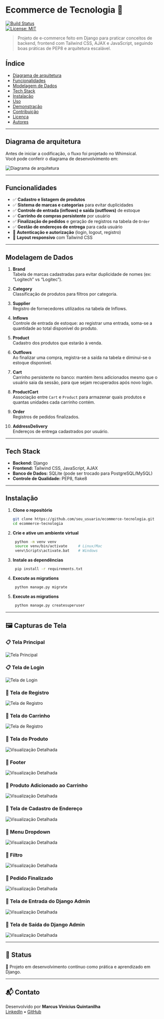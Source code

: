 # Ecommerce de Tecnologia 🚀

[![Build Status](https://img.shields.io/badge/build-passing-brightgreen)]()  
[![License: MIT](https://img.shields.io/badge/License-MIT-yellow.svg)]()

> Projeto de e-commerce feito em Django para praticar conceitos de backend, frontend com Tailwind CSS, AJAX e JavaScript, seguindo boas práticas de PEP8 e arquitetura escalável.

## Índice

- [Diagrama de arquitetura](#diagrama-de-arquitetura)  
- [Funcionalidades](#funcionalidades)  
- [Modelagem de Dados](#modelagem-de-dados)  
- [Tech Stack](#tech-stack)  
- [Instalação](#instalação)  
- [Uso](#uso)  
- [Demonstração](#demonstração)  
- [Contribuição](#contribuição)  
- [Licença](#licença)  
- [Autores](#autores)  

---

## Diagrama de arquitetura

Antes de iniciar a codificação, o fluxo foi projetado no Whimsical.  
Você pode conferir o diagrama de desenvolvimento em:

![Diagrama de arquitetura](docs/image/diagrams.png)

---

## Funcionalidades

- ✅ **Cadastro e listagem de produtos**  
- ✅ **Sistema de marcas e categorias** para evitar duplicidades  
- ✅ **Controle de entrada (inflows) e saída (outflows)** de estoque  
- ✅ **Carrinho de compras persistente** por usuário  
- ✅ **Finalização de pedidos** e geração de registros na tabela de `Order`  
- ✅ **Gestão de endereços de entrega** para cada usuário  
- 🚧 **Autenticação e autorização** (login, logout, registro)  
- 🚧 **Layout responsivo** com Tailwind CSS  

---

## Modelagem de Dados

1. **Brand**  
   Tabela de marcas cadastradas para evitar duplicidade de nomes (ex: “Logitech” vs “Logitec”).

2. **Category**  
   Classificação de produtos para filtros por categoria.

3. **Supplier**  
   Registro de fornecedores utilizados na tabela de Inflows.

4. **Inflows**  
   Controle de entrada de estoque: ao registrar uma entrada, soma-se a quantidade ao total disponível do produto.

5. **Product**  
   Cadastro dos produtos que estarão à venda.

6. **Outflows**  
   Ao finalizar uma compra, registra-se a saída na tabela e diminui-se o estoque disponível.

7. **Cart**  
   Carrinho persistente no banco: mantém itens adicionados mesmo que o usuário saia da sessão, para que sejam recuperados após novo login.

8. **ProductCart**  
   Associação entre `Cart` e `Product` para armazenar quais produtos e quantas unidades cada carrinho contém.

9. **Order**  
   Registros de pedidos finalizados.

10. **AddressDelivery**  
    Endereços de entrega cadastrados por usuário.

---

## Tech Stack

- **Backend:** Django  
- **Frontend:** Tailwind CSS, JavaScript, AJAX  
- **Banco de Dados:** SQLite (pode ser trocado para PostgreSQL/MySQL)  
- **Controle de Qualidade:** PEP8, flake8  

---

## Instalação

1. **Clone o repositório**  
   ```bash
   git clone https://github.com/seu_usuario/ecommerce-tecnologia.git
   cd ecommerce-tecnologia
   ```

2. **Crie e ative um ambiente virtual**  
   ```bash
    python -m venv venv
    source venv/bin/activate     # Linux/Mac  
    venv\Scripts\activate.bat    # Windows
    ```

3. **Instale as dependências**  
   ```bash
    pip install -r requirements.txt
    ```

4. **Execute as migrations**  
   ```bash
    python manage.py migrate
    ```

5. **Execute as migrations**  
   ```bash
    python manage.py createsuperuser
    ```

---

## 🖼️ Capturas de Tela

### 📋 Tela Principal
![Tela Principal](docs/image/products.png)

### 📋 Tela de Login
![Tela de Login](docs/image/login.png)

### 📝 Tela de Registro
![Tela de Registro](docs/image/register.png)

### 📝 Tela do Carrinho
![Tela de Registro](docs/image/cart.png)

### 📝 Tela do Produto
![Visualização Detalhada](docs/image/product_detail.png)

### 📝 Footer
![Visualização Detalhada](docs/image/footer.png)

### 📝 Produto Adicionado ao Carrinho
![Visualização Detalhada](docs/image/add_cart.png)

### 📝 Tela de Cadastro de Endereço
![Visualização Detalhada](docs/image/address.png)

### 📝 Menu Dropdown
![Visualização Detalhada](docs/image/dropdown.png)

### 📝 Filtro
![Visualização Detalhada](docs/image/filter.png)

### 📝 Pedido Finalizado
![Visualização Detalhada](docs/image/fineshed_cart.png)

### 📝 Tela de Entrada do Django Admin
![Visualização Detalhada](docs/image/inflows.png)

### 📝 Tela de Saída do Django Admin
![Visualização Detalhada](docs/image/outflows.png)

---

## 📌 Status

🚧 Projeto em desenvolvimento contínuo como prática e aprendizado em Django.

---

## 📬 Contato

Desenvolvido por **Marcus Vinícius Quintanilha**  
[LinkedIn](https://www.linkedin.com/in/marcus-nascimento98/) • [GitHub](https://github.com/marcus-nascimento98)